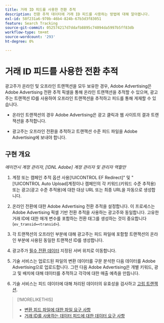 ```yaml
---
title: 거래 ID 피드를 사용한 전환 추적
description: 전환 추적 데이터에 거래 ID 피드를 사용하는 방법에 대해 알아봅니다.
exl-id: 58f231a6-970b-46b4-824b-67b3d3f83051
feature: Search Tracking
source-git-commit: 052574217d7ddafb8895c74094da5997b5ff83db
workflow-type: tm+mt
source-wordcount: '293'
ht-degree: 0%

---
```


# 거래 ID 피드를 사용한 전환 추적

광고주가 온라인 및 오프라인 트랜잭션을 모두 보유한 경우, Adobe Advertising은 Adobe Advertising 전환 추적 픽셀을 통해 온라인 트랜잭션을 추적할 수 있으며, 광고주는 트랜잭션 ID를 사용하여 오프라인 트랜잭션을 추적하고 피드를 통해 게재할 수 있습니다.

* 온라인 트랜잭션의 경우 Adobe Advertising은 광고 클릭과 웹 사이트의 결과 트랜잭션을 추적합니다.

* 광고주는 오프라인 전환을 추적하고 트랜잭션 수준 피드 파일을 Adobe Advertising에 보내야 합니다.

## 구현 개요

*에이전시 계정 관리자, [!DNL Adobe] 계정 관리자 및 관리자 역할만*

1. 계정 또는 캠페인 추적 옵션 사용[!UICONTROL EF Redirect]&quot; 및 &quot;[!UICONTROL Auto Upload]계정이나 캠페인의 각 키워드(키워드 수준 추적용) 또는 광고(광고 수준 추적용)에 대한 대상 URL 또는 최종 URL을 자동으로 생성합니다.

1. 온라인 전환에 대한 Adobe Advertising 전환 추적을 설정합니다. 이 프로세스는 Adobe Advertising 픽셀 기반 전환 추적을 사용하는 광고주와 동일합니다. 고유한 거래 ID에 대한 매개 변수를 포함하는 전환 태그를 생성하는 것이 중요합니다(`ev_transid=<transid>`).

1. 각 트랜잭션의 오프라인 부분에 대해 광고주는 피드 파일에 포함할 트랜잭션의 온라인 부분에 사용된 동일한 트랜잭션 ID를 생성합니다.

1. 광고주가 [필수 전환 데이터](/help/search-social-commerce/tracking/feed-transaction-id-data-requirements.md) 지정된 서버 위치로 이동합니다.

1. 기술 서비스는 업로드된 파일의 변환 데이터를 구문 분석한 다음 데이터를 Adobe Advertising으로 업로드합니다. 그런 다음 Adobe Advertising은 개별 키워드, 광고 및 배치에 대해 데이터를 추적하고 각각에 대한 매출 예측을 만듭니다.

1. 기술 서비스는 피드 데이터에 대해 처리된 데이터의 유효성을 검사하고 [고립 트랜잭션](/help/search-social-commerce/glossary.md#o-p).

>[!MORELIKETHIS]
>
>* [변환 피드 파일에 대한 파일 요구 사항](feed-file-requirements.md)
>* [거래 ID를 사용하는 데이터 피드에 대한 데이터 요구 사항](/help/search-social-commerce/tracking/feed-transaction-id-data-requirements.md)
